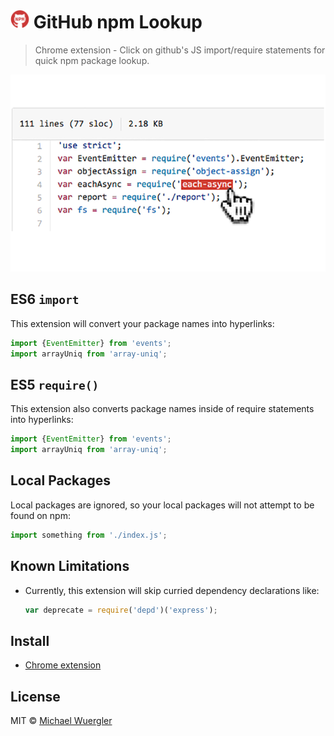 # <img src="icon.png" width="30"> GitHub npm Lookup

> Chrome extension - Click on github's JS import/require statements for quick npm package lookup.

![](screenshot.png)

## ES6 `import`

This extension will convert your package names into hyperlinks:
```js
import {EventEmitter} from 'events';
import arrayUniq from 'array-uniq';
```
    
## ES5 `require()`

This extension also converts package names inside of require statements into hyperlinks:
```js
import {EventEmitter} from 'events';
import arrayUniq from 'array-uniq';
```

## Local Packages

Local packages are ignored, so your local packages will not attempt to be found on npm:
```js
import something from './index.js';
```


## Known Limitations

- Currently, this extension will skip curried dependency declarations like:
    ```js
    var deprecate = require('depd')('express');
    ```

## Install

* [Chrome extension](https://chrome.google.com/webstore/detail/github-npm-lookup/ijgbachgpjabdghaghpngjhkmimojodg)

## License

MIT © [Michael Wuergler](http://numetriclabs.com)

